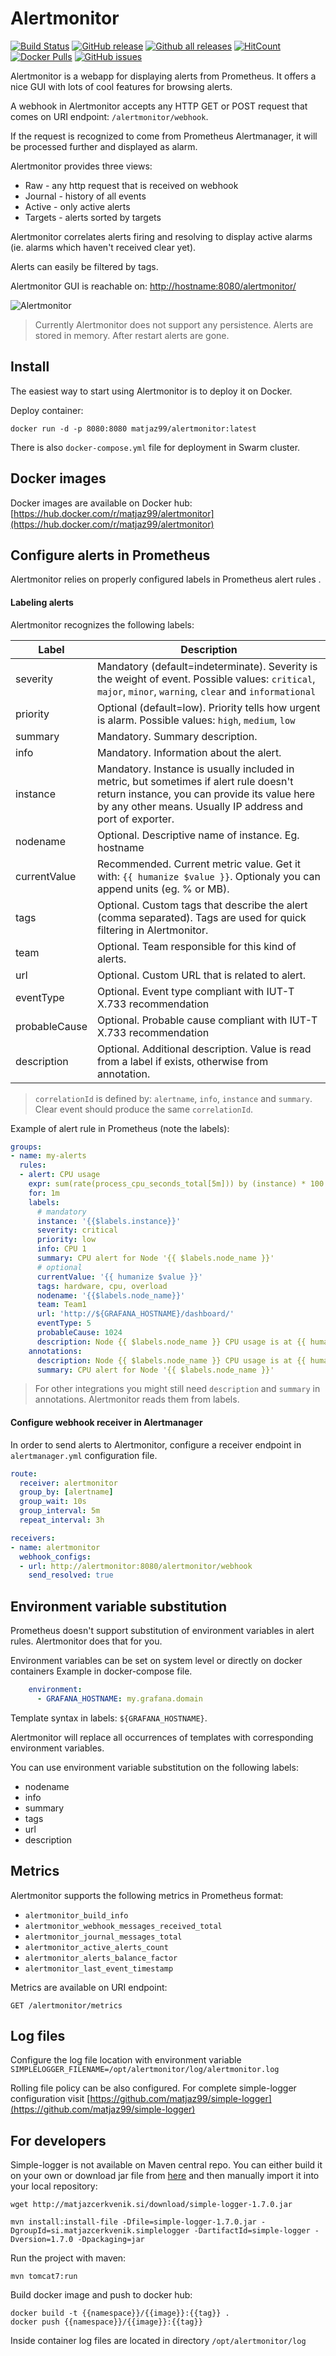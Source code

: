 # Alertmonitor

[![Build Status](https://semaphoreci.com/api/v1/matjaz99/alertmonitor/branches/master/shields_badge.svg)](https://semaphoreci.com/matjaz99/alertmonitor)
[![GitHub release](https://img.shields.io/github/release/matjaz99/alertmonitor.svg)](https://GitHub.com/matjaz99/alertmonitor/releases/)
[![Github all releases](https://img.shields.io/github/downloads/matjaz99/alertmonitor/total.svg)](https://GitHub.com/matjaz99/alertmonitor/releases/)
[![HitCount](http://hits.dwyl.io/matjaz99/alertmonitor.svg)](http://hits.dwyl.io/matjaz99/alertmonitor)
[![Docker Pulls](https://img.shields.io/docker/pulls/matjaz99/alertmonitor.svg)](https://hub.docker.com/r/matjaz99/alertmonitor)
[![GitHub issues](https://img.shields.io/github/issues/matjaz99/alertmonitor.svg)](https://GitHub.com/matjaz99/alertmonitor/issues/)

Alertmonitor is a webapp for displaying alerts from Prometheus. It offers a nice GUI with lots of cool features for browsing alerts.

A webhook in Alertmonitor accepts any HTTP GET or POST request that comes on URI endpoint: `/alertmonitor/webhook`.

If the request is recognized to come from Prometheus Alertmanager, it will be processed further and displayed as alarm.

Alertmonitor provides three views:
- Raw - any http request that is received on webhook
- Journal - history of all events
- Active - only active alerts
- Targets - alerts sorted by targets

Alertmonitor correlates alerts firing and resolving to display active alarms (ie. alarms which haven't received clear yet).

Alerts can easily be filtered by tags.

Alertmonitor GUI is reachable on: [http://hostname:8080/alertmonitor/](http://hostname:8080/alertmonitor/)

![Alertmonitor](docs/overview.png)

> Currently Alertmonitor does not support any persistence. Alerts are stored in memory. After restart alerts are gone.

## Install

The easiest way to start using Alertmonitor is to deploy it on Docker.

Deploy container:

```
docker run -d -p 8080:8080 matjaz99/alertmonitor:latest
```

There is also `docker-compose.yml` file for deployment in Swarm cluster.

## Docker images

Docker images are available on Docker hub: [https://hub.docker.com/r/matjaz99/alertmonitor](https://hub.docker.com/r/matjaz99/alertmonitor)

## Configure alerts in Prometheus

Alertmonitor relies on properly configured labels in Prometheus alert rules .

#### Labeling alerts

Alertmonitor recognizes the following labels:

| Label       |      Description        |
|-------------|-------------------------|
| severity    | Mandatory (default=indeterminate). Severity is the weight of event. Possible values: `critical`, `major`, `minor`, `warning`, `clear` and `informational` |
| priority    | Optional (default=low). Priority tells how urgent is alarm. Possible values: `high`, `medium`, `low` |
| summary     | Mandatory. Summary description. |
| info        | Mandatory. Information about the alert. |
| instance    | Mandatory. Instance is usually included in metric, but sometimes if alert rule doesn't return instance, you can provide its value here by any other means. Usually IP address and port of exporter. |
| nodename    | Optional. Descriptive name of instance. Eg. hostname |
| currentValue | Recommended. Current metric value. Get it with: `{{ humanize $value }}`. Optionaly you can append units (eg. % or MB).
| tags        | Optional. Custom tags that describe the alert (comma separated). Tags are used for quick filtering in Alertmonitor. |
| team        | Optional. Team responsible for this kind of alerts. |
| url        | Optional. Custom URL that is related to alert. |
| eventType   | Optional. Event type compliant with IUT-T X.733 recommendation |
| probableCause | Optional. Probable cause compliant with IUT-T X.733 recommendation |
| description | Optional. Additional description. Value is read from a label if exists, otherwise from annotation. |

> `correlationId` is defined by: `alertname`, `info`, `instance` and `summary`. Clear event should produce the same `correlationId`.

Example of alert rule in Prometheus (note the labels):

```yaml
groups:
- name: my-alerts
  rules:
  - alert: CPU usage
    expr: sum(rate(process_cpu_seconds_total[5m])) by (instance) * 100 > 80
    for: 1m
    labels:
      # mandatory
      instance: '{{$labels.instance}}'
      severity: critical
      priority: low
      info: CPU 1
      summary: CPU alert for Node '{{ $labels.node_name }}'
      # optional
      currentValue: '{{ humanize $value }}'
      tags: hardware, cpu, overload
      nodename: '{{$labels.node_name}}'
      team: Team1
      url: 'http://${GRAFANA_HOSTNAME}/dashboard/'
      eventType: 5
      probableCause: 1024
      description: Node {{ $labels.node_name }} CPU usage is at {{ humanize $value}}%.
    annotations:
      description: Node {{ $labels.node_name }} CPU usage is at {{ humanize $value}}%.
      summary: CPU alert for Node '{{ $labels.node_name }}'
```

> For other integrations you might still need `description` and `summary` in annotations. Alertmonitor reads them from labels.


#### Configure webhook receiver in Alertmanager

In order to send alerts to Alertmonitor, configure a receiver endpoint in `alertmanager.yml` configuration file.

```yaml
route:
  receiver: alertmonitor
  group_by: [alertname]
  group_wait: 10s
  group_interval: 5m
  repeat_interval: 3h

receivers:
- name: alertmonitor
  webhook_configs:
  - url: http://alertmonitor:8080/alertmonitor/webhook
    send_resolved: true
```

## Environment variable substitution

Prometheus doesn't support substitution of environment variables in alert rules. Alertmonitor does that for you.

Environment variables can be set on system level or directly on docker containers Example in docker-compose file.

```yaml
    environment:
      - GRAFANA_HOSTNAME: my.grafana.domain
```

Template syntax in labels: `${GRAFANA_HOSTNAME}`.

Alertmonitor will replace all occurrences of templates with corresponding environment variables.

You can use environment variable substitution on the following labels:
- nodename
- info
- summary
- tags
- url
- description

## Metrics

Alertmonitor supports the following metrics in Prometheus format:
- `alertmonitor_build_info`
- `alertmonitor_webhook_messages_received_total`
- `alertmonitor_journal_messages_total`
- `alertmonitor_active_alerts_count`
- `alertmonitor_alerts_balance_factor`
- `alertmonitor_last_event_timestamp`

Metrics are available on URI endpoint:

```
GET /alertmonitor/metrics
```

## Log files

Configure the log file location with environment variable `SIMPLELOGGER_FILENAME=/opt/alertmonitor/log/alertmonitor.log`

Rolling file policy can be also configured. For complete simple-logger configuration visit [https://github.com/matjaz99/simple-logger](https://github.com/matjaz99/simple-logger)

## For developers

Simple-logger is not available on Maven central repo. You can either build it on your own 
or download jar file from [here](http://matjazcerkvenik.si/download/simple-logger-1.6.4.jar) 
and then manually import it into your local repository:

```
wget http://matjazcerkvenik.si/download/simple-logger-1.7.0.jar

mvn install:install-file -Dfile=simple-logger-1.7.0.jar -DgroupId=si.matjazcerkvenik.simplelogger -DartifactId=simple-logger -Dversion=1.7.0 -Dpackaging=jar
```

Run the project with maven:

```
mvn tomcat7:run
```

Build docker image and push to docker hub:

```
docker build -t {{namespace}}/{{image}}:{{tag}} .
docker push {{namespace}}/{{image}}:{{tag}}
```

Inside container log files are located in directory `/opt/alertmonitor/log`
